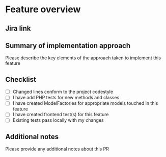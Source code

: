 # Feature overview

## Jira link

## Summary of implementation approach

Please describe the key elements of the approach taken to implement this feature

## Checklist

- [ ] Changed lines conform to the project codestyle
- [ ] I have add PHP tests for new methods and classes
- [ ] I have created ModelFactories for appropriate models touched in this feature
- [ ] I have created frontend test(s) for this feature
- [ ] Existing tests pass locally with my changes 

## Additional notes

Please provide any additional notes about this PR

